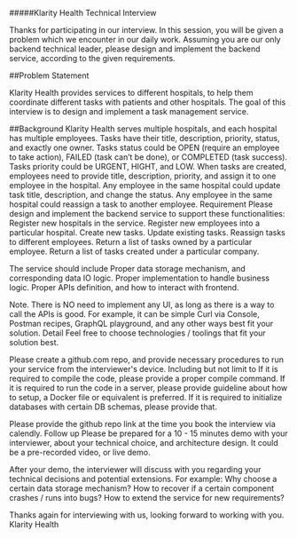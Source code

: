 #####Klarity Health Technical Interview

Thanks for participating in our interview. In this session, you will be given a problem which we encounter in our daily
work. Assuming you are our only backend technical leader, please design and implement the backend service, according to
the given requirements.

##Problem Statement

Klarity Health provides services to different hospitals, to help them coordinate different tasks with patients and other
hospitals. The goal of this interview is to design and implement a task management service.

##Background
Klarity Health serves multiple hospitals, and each hospital has multiple employees.
Tasks have their title, description, priority, status, and exactly one owner.
Tasks status could be OPEN (require an employee to take action), FAILED (task can’t be done), or COMPLETED (task
success).
Tasks priority could be URGENT, HIGHT, and LOW.
When tasks are created, employees need to provide title, description, priority, and assign it to one employee in the
hospital.
Any employee in the same hospital could update task title, description, and change the status.
Any employee in the same hospital could reassign a task to another employee.
Requirement
Please design and implement the backend service to support these functionalities:
Register new hospitals in the service.
Register new employees into a particular hospital.
Create new tasks.
Update existing tasks.
Reassign tasks to different employees.
Return a list of tasks owned by a particular employee.
Return a list of tasks created under a particular company.

The service should include
Proper data storage mechanism, and corresponding data IO logic.
Proper implementation to handle business logic.
Proper APIs definition, and how to interact with frontend.

Note. There is NO need to implement any UI, as long as there is a way to call the APIs is good. For example, it can be
simple Curl via Console, Postman recipes, GraphQL playground, and any other ways best fit your solution.
Detail
Feel free to choose technologies / toolings that fit your solution best.

Please create a github.com repo, and provide necessary procedures to run your service from the interviewer's device.
Including but not limit to
If it is required to compile the code, please provide a proper compile command.
If it is required to run the code in a server, please provide guideline about how to setup, a Docker file or equivalent
is preferred.
If it is required to initialize databases with certain DB schemas, please provide that.

Please provide the github repo link at the time you book the interview via calendly.
Follow up
Please be prepared for a 10 - 15 minutes demo with your interviewer, about your technical choice, and architecture
design. It could be a pre-recorded video, or live demo.

After your demo, the interviewer will discuss with you regarding your technical decisions and potential extensions. For
example:
Why choose a certain data storage mechanism?
How to recover if a certain component crashes / runs into bugs?
How to extend the service for new requirements?

Thanks again for interviewing with us, looking forward to working with you.
Klarity Health
